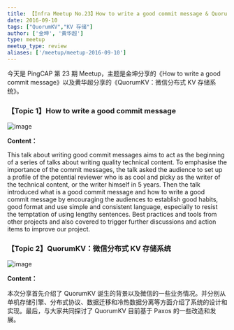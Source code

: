 ```yaml
---
title: 【Infra Meetup No.23】How to write a good commit message & QuorumKV：微信分布式 KV 存储系统
date: 2016-09-10
tags: ["QuorumKV","KV 存储"]
author: ['金坤', '黄华超']
type: meetup
meetup_type: review
aliases: ['/meetup/meetup-2016-09-10']
---
```



今天是 PingCAP 第 23 期 Meetup，主题是金坤分享的《How to write a good commit message》以及黄华超分享的《QuorumKV：微信分布式 KV 存储系统》。

### 【Topic 1】How to write a good commit message

![image](http://upload-images.jianshu.io/upload_images/542677-55f5f754669c1dbe?imageMogr2/auto-orient/strip%7CimageView2/2/w/1240) 

**Content：**

This talk about writing good commit messages aims to act as the beginning of a series of talks about writing quality technical content. To emphasise the importance of the commit messages, the talk asked the audience to set up a profile of the potential reviewer who is as cool and picky as the writer of the technical content, or the writer himself in 5 years. Then the talk introduced what is a good commit message and how to write a good commit message by encouraging the audiences to establish good habits, good format and use simple and consistent language, especially to resist the temptation of using lengthy sentences. Best practices and tools from other projects and also covered to trigger further discussions and action items to improve our project.

### 【Topic 2】QuorumKV：微信分布式 KV 存储系统

![image](http://upload-images.jianshu.io/upload_images/542677-80fd56ec062ec001?imageMogr2/auto-orient/strip%7CimageView2/2/w/1240)

**Content：**

本次分享首先介绍了 QuorumKV 诞生的背景以及微信的一些业务情况。并分别从单机存储引擎、分布式协议、数据迁移和冷热数据分离等方面介绍了系统的设计和实现。最后，与大家共同探讨了 QuorumKV 目前基于 Paxos 的一些改造和发展。




